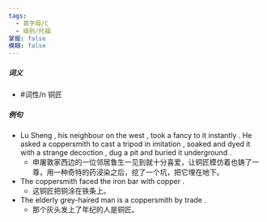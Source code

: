 ```yaml
---
tags:
  - 首字母/C
  - 级别/托福
掌握: false
模糊: false
---
```

##### 词义
- #词性/n  铜匠
##### 例句
- Lu Sheng , his neighbour on the west , took a fancy to it instantly . He asked a coppersmith to cast a tripod in imitation , soaked and dyed it with a strange decoction , dug a pit and buried it underground .
	- 申屠敦家西边的一位邻居鲁生一见到就十分喜爱，让铜匠模仿着也铸了一尊，用一种奇特的药浸染之后，挖了一个坑，把它埋在地下。
- The coppersmith faced the iron bar with copper .
	- 这铜匠把铜涂在铁条上。
- The elderly grey-haired man is a coppersmith by trade .
	- 那个灰头发上了年纪的人是铜匠。
